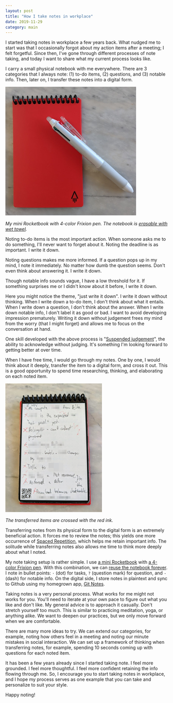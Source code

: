 ```yaml
---
layout: post
title: "How I take notes in workplace"
date: 2019-11-29
category: main
---
```


I started taking notes in workplace a few years back. What nudged me to start was that I occasionally forgot about my action items after a meeting; I felt forgetful. Since then, I've gone through different processes of note taking, and today I want to share what my current process looks like.

I carry a small physical notebook with me everywhere. There are 3 categories that I always note: (1) to-do items, (2) questions, and (3) notable info. Then, later on, I transfer these notes into a digital form.

![My notebook with a pen](/assets/img/notebook.jpg)

*My mini Rocketbook with 4-color Frixion pen. The notebook is [erasable with wet towel](https://youtu.be/vRHfpKj35Sk?t=260).*

Noting to-do items is the most important action. When someone asks me to do something, I'll never want to forget about it. Noting the deadline is as important. I write it down.

Noting questions makes me more informed. If a question pops up in my mind, I note it immediately. No matter how dumb the question seems. Don't even think about answering it. I write it down.

Though notable info sounds vague, I have a low threshold for it. If something surprises me or I didn't know about it before, I write it down.

Here you might notice the theme, "just write it down". I write it down without thinking. When I write down a to-do item, I don't think about what it entails. When I write down a question, I don't think about the answer. When I write down notable info, I don't label it as good or bad. I want to avoid developing impression prematurely. Writing it down without judgement frees my mind from the worry (that I might forget) and allows me to focus on the conversation at hand.

One skill developed with the above process is "[Suspended judgement](https://en.wikipedia.org/wiki/Suspension_of_judgment)", the ability to acknowledge without judging. It's something I'm looking forward to getting better at over time.

When I have free time, I would go through my notes. One by one, I would think about it deeply, transfer the item to a digital form, and cross it out. This is a good opportunity to spend time researching, thinking, and elaborating on each noted item.

![Crossed items](/assets/img/crossed2.jpg)

*The transferred items are crossed with the red ink.*

Transferring notes from its physical form to the digital form is an extremely beneficial action. It forces me to review the notes; this yields one more occurrence of [Spaced Repetition](https://en.wikipedia.org/wiki/Spaced_repetition), which helps me retain important info. The solitude while transferring notes also allows me time to think more deeply about what I noted.

My note taking setup is rather simple. I use [a mini Rocketbook](https://www.amazon.com/Rocketbook-Everlast-Reusable-Notebook-EVR-M-K/dp/B07CZFM72V) with [a 4-color Frixion pen](https://www.amazon.com/Pilot-Frixion-Ball4-Ballpoint-LKFB-80EF-W/dp/B00IPD3KEM). With this combination, we can [reuse the notebook forever](https://youtu.be/vRHfpKj35Sk?t=260). I note in bullet points: `·` (dot) for tasks, `?` (question mark) for question, and `-` (dash) for notable info. On the digital side, I store notes in plaintext and sync to Github using my homegrown app, [Git Notes](https://github.com/tanin47/git-notes).

Taking notes is a very personal process. What works for me might not works for you. You'll need to iterate at your own pace to figure out what you like and don't like. My general advice is to approach it casually. Don't stretch yourself too much. This is similar to practicing meditation, yoga, or anything alike. We want to deepen our practices, but we only move forward when we are comfortable. 

There are many more ideas to try. We can extend our categories, for example, noting how others feel in a meeting and noting our minute mistakes in social interaction. We can set up a framework of thinking when transferring notes, for example, spending 10 seconds coming up with questions for each noted item.

It has been a few years already since I started taking note. I feel more grounded. I feel more thoughtful. I feel more confident retaining the info flowing through me. So, I encourage you to start taking notes in workplace, and I hope my process serves as one example that you can take and personalize to suit your style. 

Happy noting!
